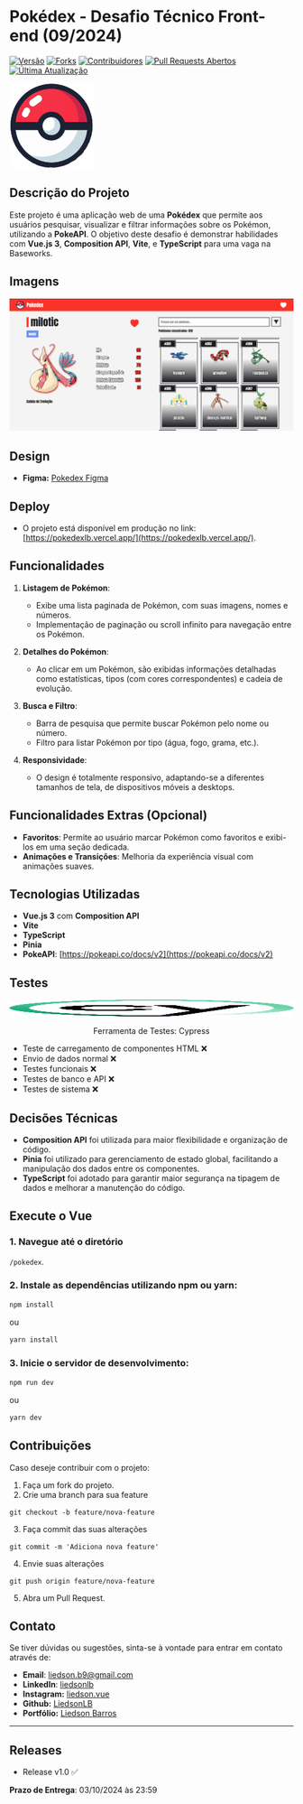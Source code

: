 # Pokédex - Desafio Técnico Front-end (09/2024)

[![Versão](https://img.shields.io/github/v/release/LiedsonLB/desafio-infoG2)](https://github.com/LiedsonLB/pokedex/releases)
[![Forks](https://img.shields.io/github/forks/LiedsonLB/desafio-infoG2)](https://github.com/LiedsonLB/pokedex/network/members)
[![Contribuidores](https://img.shields.io/github/contributors/LiedsonLB/desafio-infoG2)](https://github.com/LiedsonLB/pokedex/graphs/contributors)
[![Pull Requests Abertos](https://img.shields.io/github/issues-pr/LiedsonLB/desafio-infoG2)](https://github.com/LiedsonLB/pokedex/pulls)
[![Última Atualização](https://img.shields.io/github/last-commit/LiedsonLB/desafio-infoG2)](https://github.com/LiedsonLB/pokedex/commits/master) 

<img src="./public/img/icon_pokebola.png" alt="Pokebola" width="150" height="150">

## Descrição do Projeto

Este projeto é uma aplicação web de uma **Pokédex** que permite aos usuários pesquisar, visualizar e filtrar informações sobre os Pokémon, utilizando a **PokeAPI**. O objetivo deste desafio é demonstrar habilidades com **Vue.js 3**, **Composition API**, **Vite**, e **TypeScript** para uma vaga na Baseworks.

## Imagens
<img src="./public/img/interface_pokedex.png" alt="interface_pokedex">

## Design

- **Figma:** [Pokedex Figma](https://www.figma.com/design/7CpFuiZ49RpPIBmQ2j9vg1/Pokedex_LiedsonLB)

## Deploy

- O projeto está disponível em produção no link: [https://pokedexlb.vercel.app/](https://pokedexlb.vercel.app/).

## Funcionalidades

1. **Listagem de Pokémon**:
   - Exibe uma lista paginada de Pokémon, com suas imagens, nomes e números.
   - Implementação de paginação ou scroll infinito para navegação entre os Pokémon.

2. **Detalhes do Pokémon**:
   - Ao clicar em um Pokémon, são exibidas informações detalhadas como estatísticas, tipos (com cores correspondentes) e cadeia de evolução.

3. **Busca e Filtro**:
   - Barra de pesquisa que permite buscar Pokémon pelo nome ou número.
   - Filtro para listar Pokémon por tipo (água, fogo, grama, etc.).

4. **Responsividade**:
   - O design é totalmente responsivo, adaptando-se a diferentes tamanhos de tela, de dispositivos móveis a desktops.

## Funcionalidades Extras (Opcional)

- **Favoritos**: Permite ao usuário marcar Pokémon como favoritos e exibi-los em uma seção dedicada.
- **Animações e Transições**: Melhoria da experiência visual com animações suaves.

## Tecnologias Utilizadas

- **Vue.js 3** com **Composition API**
- **Vite**
- **TypeScript**
- **Pinia**
- **PokeAPI**: [https://pokeapi.co/docs/v2](https://pokeapi.co/docs/v2)

## Testes

<img src="https://raw.githubusercontent.com/devicons/devicon/master/icons/cypressio/cypressio-original.svg" alt="cypress" height="30" width="40" style="margin: 0 auto; width: 100%"> <br />
<p style="text-align: center">Ferramenta de Testes: Cypress</p>

- Teste de carregamento de componentes HTML ❌
- Envio de dados normal ❌
- Testes funcionais ❌
- Testes de banco e API ❌
- Testes de sistema ❌

## Decisões Técnicas

- **Composition API** foi utilizada para maior flexibilidade e organização de código.
- **Pinia** foi utilizado para gerenciamento de estado global, facilitando a manipulação dos dados entre os componentes.
- **TypeScript** foi adotado para garantir maior segurança na tipagem de dados e melhorar a manutenção do código.

## Execute o Vue

### 1. Navegue até o diretório<br/>
`/pokedex`.
### 2. Instale as dependências utilizando npm ou yarn:
``` bash
npm install
```
ou
``` bash
yarn install
```

### 3. Inicie o servidor de desenvolvimento:
``` bash
npm run dev
```
ou
``` bash
yarn dev
```

## Contribuições

Caso deseje contribuir com o projeto:

1. Faça um fork do projeto.
2. Crie uma branch para sua feature 
```
git checkout -b feature/nova-feature
```

3. Faça commit das suas alterações 
```
git commit -m 'Adiciona nova feature'
```

4. Envie suas alterações 
```
git push origin feature/nova-feature
```
5. Abra um Pull Request.

## Contato

Se tiver dúvidas ou sugestões, sinta-se à vontade para entrar em contato através de:

- **Email**: [liedson.b9@gmail.com](mailto:liedson.b9@gmail.com)
- **LinkedIn**: [liedsonlb](https://linkedin.com/in/liedsonlb)
- **Instagram:** [liedson.vue](https://www.instagram.com/liedson.vue)
- **Github:** [LiedsonLB](https://github.com/LiedsonLB)
- **Portfólio:** [Liedson Barros](https://liedsonbarros.vercel.app)
---
## Releases

- Release v1.0 ✅

**Prazo de Entrega**: 03/10/2024 às 23:59